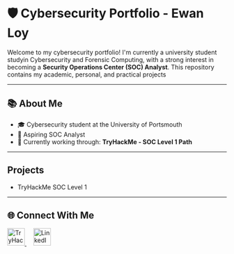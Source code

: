# 🛡️ Cybersecurity Portfolio - Ewan Loy

Welcome to my cybersecurity portfolio! I'm currently a university student studyin Cybersecurity and Forensic Computing, with a strong interest in becoming a **Security Operations Center (SOC) Analyst**. This repository contains my academic, personal, and practical projects

---

## 📚 About Me

- 🎓 Cybersecurity student at the University of Portsmouth
- 🎯 Aspiring SOC Analyst
- 🔄 Currently working through: **TryHackMe - SOC Level 1 Path**
---

## Projects
- TryHackMe SOC Level 1
---

## 🌐 Connect With Me

<p align="left">
  <a href="https://tryhackme.com/p/EwanLoy" target="_blank">
    <img height="40" src="https://img.icons8.com/external-tal-revivo-shadow-tal-revivo/96/FF0000/external-tryhackme-an-interactive-cybersecurity-training-platform-logo-shadow-tal-revivo.png" alt="TryHackMe Logo" />
  </a>
  &nbsp;&nbsp;&nbsp;
  <a href="https://www.linkedin.com/in/ewan-loy/" target="_blank">
    <img height="40" src="https://cdn-icons-png.flaticon.com/512/174/174857.png" alt="LinkedIn Logo" />
  </a>
</p>



